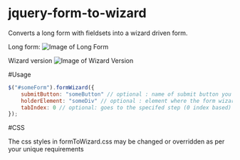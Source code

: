 jquery-form-to-wizard
=====================

Converts a long form with fieldsets into a wizard driven form.

Long form:
![Image of Long Form](http://i.imgur.com/quiU7Hy.png)

Wizard version
![Image of Wizard Version](http://i.imgur.com/3OJIycm.png)

#Usage

```javascript
$("#someForm").formWizard({
	submitButton: "someButton" // optional : name of submit button you may want moved near to the prev/next buttons
	holderElement: "someDiv" // optional : element where the form wizard steps should be nested within
	tabIndex: 0 // optional: goes to the specifed step (0 index based)
});
```

#CSS

The css styles in formToWizard.css may be changed or overridden as per your unique requirements